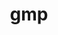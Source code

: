 ---
title: "gmp"
layout: cache
categories: [package, v0.21.2]
meta: {"versions": ["6.2.1"], "compilers": ["cce@=15.0.1", "gcc@=11.4.0", "gcc@=7.3.1", "gcc@=7.5.0", "gcc@=9.4.0", "oneapi@=2023.2.0"], "oss": ["amzn2", "rhel8", "ubuntu18.04", "ubuntu20.04", "ubuntu22.04"], "platforms": ["linux"], "targets": ["aarch64", "neoverse_n1", "neoverse_v1", "ppc64le", "x86_64_v3", "zen4"], "stacks": ["aws-isc", "aws-isc-aarch64", "e4s", "e4s-cray-rhel", "e4s-neoverse_v1", "e4s-oneapi", "e4s-power", "radiuss", "root", "tutorial"], "num_specs": 10, "num_specs_by_stack": {"aws-isc-aarch64": 2, "root": 10, "aws-isc": 1, "e4s-cray-rhel": 1, "radiuss": 1, "e4s-neoverse_v1": 1, "e4s-power": 1, "e4s": 1, "e4s-oneapi": 1, "tutorial": 1}}
spec_details: [{"hash": "rtg7kfpq7kas5eow3gg7pakntkf2xc2c", "compiler": "gcc@=7.3.1", "versions": ["6.2.1"], "os": "amzn2", "platform": "linux", "target": "aarch64", "variants": ["build_system=autotools", "+cxx", "libs=shared,static", "patches=69ad2e2"], "stacks": ["aws-isc-aarch64", "root"], "size": "-", "tarball": "https://binaries.spack.io/releases/v0.21.2/build_cache/linux-amzn2-aarch64/gcc-7.3.1/gmp-6.2.1/linux-amzn2-aarch64-gcc-7.3.1-gmp-6.2.1-rtg7kfpq7kas5eow3gg7pakntkf2xc2c.spack"}, {"hash": "5hyai2hyhv4e4bq5274i7ca66deo5xzv", "compiler": "gcc@=7.3.1", "versions": ["6.2.1"], "os": "amzn2", "platform": "linux", "target": "neoverse_n1", "variants": ["build_system=autotools", "+cxx", "libs=shared,static", "patches=69ad2e2"], "stacks": ["aws-isc-aarch64", "root"], "size": "-", "tarball": "https://binaries.spack.io/releases/v0.21.2/build_cache/linux-amzn2-neoverse_n1/gcc-7.3.1/gmp-6.2.1/linux-amzn2-neoverse_n1-gcc-7.3.1-gmp-6.2.1-5hyai2hyhv4e4bq5274i7ca66deo5xzv.spack"}, {"hash": "u7bjgbjdqmamfqu4x3mtk4bhv5hx3jl6", "compiler": "gcc@=7.3.1", "versions": ["6.2.1"], "os": "amzn2", "platform": "linux", "target": "x86_64_v3", "variants": ["build_system=autotools", "+cxx", "libs=shared,static", "patches=69ad2e2"], "stacks": ["aws-isc", "root"], "size": "-", "tarball": "https://binaries.spack.io/releases/v0.21.2/build_cache/linux-amzn2-x86_64_v3/gcc-7.3.1/gmp-6.2.1/linux-amzn2-x86_64_v3-gcc-7.3.1-gmp-6.2.1-u7bjgbjdqmamfqu4x3mtk4bhv5hx3jl6.spack"}, {"hash": "qbvjj4uwd2pywgat6zomqnhckbf5txcj", "compiler": "cce@=15.0.1", "versions": ["6.2.1"], "os": "rhel8", "platform": "linux", "target": "zen4", "variants": ["build_system=autotools", "+cxx", "libs=shared,static", "patches=69ad2e2"], "stacks": ["root", "e4s-cray-rhel"], "size": "-", "tarball": "https://binaries.spack.io/releases/v0.21.2/build_cache/linux-rhel8-zen4/cce-15.0.1/gmp-6.2.1/linux-rhel8-zen4-cce-15.0.1-gmp-6.2.1-qbvjj4uwd2pywgat6zomqnhckbf5txcj.spack"}, {"hash": "zd5jatvmb2c3hxfaxrc44iszupkyyfkx", "compiler": "gcc@=7.5.0", "versions": ["6.2.1"], "os": "ubuntu18.04", "platform": "linux", "target": "x86_64_v3", "variants": ["build_system=autotools", "+cxx", "libs=shared,static", "patches=69ad2e2"], "stacks": ["root", "radiuss"], "size": "-", "tarball": "https://binaries.spack.io/releases/v0.21.2/build_cache/linux-ubuntu18.04-x86_64_v3/gcc-7.5.0/gmp-6.2.1/linux-ubuntu18.04-x86_64_v3-gcc-7.5.0-gmp-6.2.1-zd5jatvmb2c3hxfaxrc44iszupkyyfkx.spack"}, {"hash": "zslznde6225m57aqy3y3d6lhoj3sekhw", "compiler": "gcc@=11.4.0", "versions": ["6.2.1"], "os": "ubuntu20.04", "platform": "linux", "target": "neoverse_v1", "variants": ["build_system=autotools", "+cxx", "libs=shared,static", "patches=69ad2e2"], "stacks": ["root", "e4s-neoverse_v1"], "size": "-", "tarball": "https://binaries.spack.io/releases/v0.21.2/build_cache/linux-ubuntu20.04-neoverse_v1/gcc-11.4.0/gmp-6.2.1/linux-ubuntu20.04-neoverse_v1-gcc-11.4.0-gmp-6.2.1-zslznde6225m57aqy3y3d6lhoj3sekhw.spack"}, {"hash": "togkdiuozrdsvzrujalsxoidtiaus2bh", "compiler": "gcc@=9.4.0", "versions": ["6.2.1"], "os": "ubuntu20.04", "platform": "linux", "target": "ppc64le", "variants": ["build_system=autotools", "+cxx", "libs=shared,static", "patches=69ad2e2"], "stacks": ["root", "e4s-power"], "size": "-", "tarball": "https://binaries.spack.io/releases/v0.21.2/build_cache/linux-ubuntu20.04-ppc64le/gcc-9.4.0/gmp-6.2.1/linux-ubuntu20.04-ppc64le-gcc-9.4.0-gmp-6.2.1-togkdiuozrdsvzrujalsxoidtiaus2bh.spack"}, {"hash": "fb6xzwxs4gvr7sajgn3o4htaizqnvikt", "compiler": "gcc@=11.4.0", "versions": ["6.2.1"], "os": "ubuntu20.04", "platform": "linux", "target": "x86_64_v3", "variants": ["build_system=autotools", "+cxx", "libs=shared,static", "patches=69ad2e2"], "stacks": ["e4s", "root"], "size": "-", "tarball": "https://binaries.spack.io/releases/v0.21.2/build_cache/linux-ubuntu20.04-x86_64_v3/gcc-11.4.0/gmp-6.2.1/linux-ubuntu20.04-x86_64_v3-gcc-11.4.0-gmp-6.2.1-fb6xzwxs4gvr7sajgn3o4htaizqnvikt.spack"}, {"hash": "tazcbo72mx4jtq3mxc4vkbnde7ggrm6o", "compiler": "oneapi@=2023.2.0", "versions": ["6.2.1"], "os": "ubuntu20.04", "platform": "linux", "target": "x86_64_v3", "variants": ["build_system=autotools", "+cxx", "libs=shared,static", "patches=69ad2e2"], "stacks": ["root", "e4s-oneapi"], "size": "-", "tarball": "https://binaries.spack.io/releases/v0.21.2/build_cache/linux-ubuntu20.04-x86_64_v3/oneapi-2023.2.0/gmp-6.2.1/linux-ubuntu20.04-x86_64_v3-oneapi-2023.2.0-gmp-6.2.1-tazcbo72mx4jtq3mxc4vkbnde7ggrm6o.spack"}, {"hash": "2fyiqrpectdqmzxrocihc3d6liwcog7q", "compiler": "gcc@=11.4.0", "versions": ["6.2.1"], "os": "ubuntu22.04", "platform": "linux", "target": "x86_64_v3", "variants": ["build_system=autotools", "+cxx", "libs=shared,static", "patches=69ad2e2"], "stacks": ["root", "tutorial"], "size": "-", "tarball": "https://binaries.spack.io/releases/v0.21.2/build_cache/linux-ubuntu22.04-x86_64_v3/gcc-11.4.0/gmp-6.2.1/linux-ubuntu22.04-x86_64_v3-gcc-11.4.0-gmp-6.2.1-2fyiqrpectdqmzxrocihc3d6liwcog7q.spack"}]
---